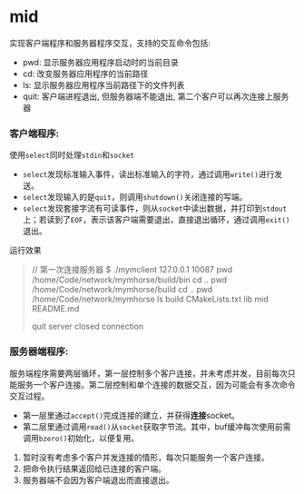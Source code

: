 # mid
实现客户端程序和服务器程序交互，支持的交互命令包括:
- pwd: 显示服务器应用程序启动时的当前目录
- cd: 改变服务器应用程序的当前路径
- ls: 显示服务器应用程序当前路径下的文件列表
- quit: 客户端进程退出, 但服务器端不能退出, 第二个客户可以再次连接上服务器

### 客户端程序:
使用`select`同时处理`stdin`和`socket`
- `select`发现标准输入事件，读出标准输入的字符，通过调用`write()`进行发送。
- `select`发现输入的是`quit`，则调用`shutdown()`关闭连接的写端。
- `select`发现套接字流有可读事件，则从`socket`中读出数据，并打印到`stdout`上；若读到了`EOF`，表示该客户端需要退出，直接退出循环，通过调用`exit()`退出。

运行效果
> // 第一次连接服务器
> $ ./mymclient 127.0.0.1 10087
>pwd
>/home/Code/network/mymhorse/build/bin
>cd ..
>pwd
>/home/Code/network/mymhorse/build
>cd ..
>pwd
>/home/Code/network/mymhorse
>ls
>build
>CMakeLists.txt
>lib
>mid
>README.md
>
>quit
>server closed connection

### 服务器端程序:
服务端程序需要两层循环，第一层控制多个客户连接，并未考虑并发，目前每次只能服务一个客户连接。第二层控制和单个连接的数据交互，因为可能会有多次命令交互过程。
- 第一层里通过`accept()`完成连接的建立，并获得**连接**socket。
- 第二层里通过调用`read()`从`socket`获取字节流。其中，buf缓冲每次使用前需调用`bzero()`初始化，以便复用。
1. 暂时没有考虑多个客户并发连接的情形，每次只能服务一个客户连接。
2. 把命令执行结果返回给已连接的客户端。
3. 服务器端不会因为客户端退出而直接退出。

